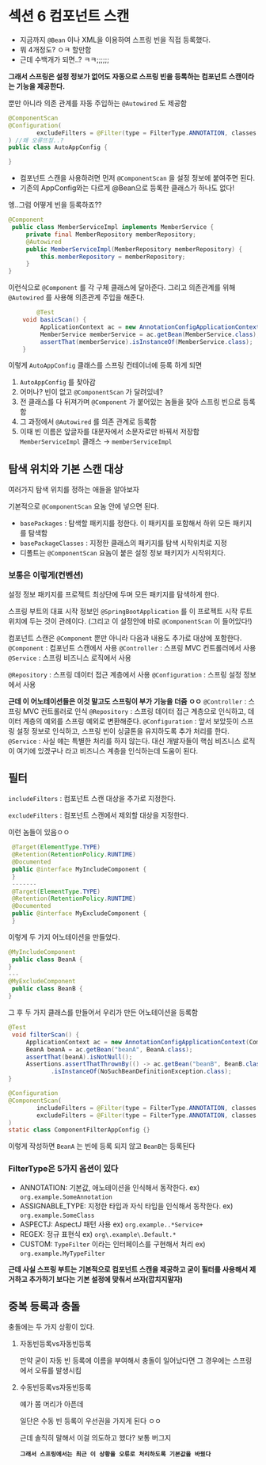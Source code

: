 # 섹션 6 컴포넌트 스캔

- 지금까지 `@Bean` 이나 XML을 이용하여 스프링 빈을 직접 등록했다.
- 뭐 4개정도?  ㅇㅋ 할만함
- 근데 수백개가 되면..? ㅋㅋ;;;;;;

**그래서 스프링은 설정 정보가 없어도 자동으로 스프링 빈을 등록하는 컴포넌트 스캔이라는 기능을 제공한다.**

뿐만 아니라 의존 관계를 자동 주입하는 `@Autowired` 도 제공함

```java
@ComponentScan
@Configuration(
        excludeFilters = @Filter(type = FilterType.ANNOTATION, classes = Configuration.class)
) //왜 오류뜨징..?
public class AutoAppConfig {

}
```

- 컴포넌트 스캔을 사용하려면 먼저 `@ComponentScan` 을 설정 정보에 붙여주면 된다.
- 기존의 AppConfig와는 다르게 @Bean으로 등록한 클래스가 하나도 없다!

엥..그럼 어떻게 빈을 등록하죠??

```java
@Component
 public class MemberServiceImpl implements MemberService {
     private final MemberRepository memberRepository;
     @Autowired
     public MemberServiceImpl(MemberRepository memberRepository) {
         this.memberRepository = memberRepository;
     }
}
```

이런식으로 `@Component` 를 각 구체 클래스에 달아준다.
그리고 의존관계를 위해 `@Autowired` 를 사용해 의존관계 주입을 해준다.

```java
 		@Test
    void basicScan() {
         ApplicationContext ac = new AnnotationConfigApplicationContext(AutoAppConfig.class);
         MemberService memberService = ac.getBean(MemberService.class);
         assertThat(memberService).isInstanceOf(MemberService.class);
    }
```

이렇게 `AutoAppConfig` 클래스를 스프링 컨테이너에 등록 하게 되면

1. `AutoAppConfig` 를 찾아감
2. 어머나? 빈이 없고 `@ComponentScan` 가 달려있네?
3. 전 클래스를 다 뒤져가며 `@Component` 가 붙어있는 놈들을 찾아 스프링 빈으로 등록함
4. 그 과정에서 `@Autowired` 를 의존 관계로 등록함
5. 이때 빈 이름은 앞글자를 대문자에서 소문자로만 바꿔서 저장함
`MemberServiceImpl` 클래스 → `memberServiceImpl`

## **탐색 위치와 기본 스캔 대상**

여러가지 탐색 위치를 정하는 애들을 알아보자

기본적으로 `@ComponentScan` 요놈 안에 넣으면 된다.

- `basePackages` : 탐색할 패키지를 정한다. 이 패키지를 포함해서 하위 모든 패키지를 탐색함
- `basePackageClasses` : 지정한 클래스의 패키지를 탐색 시작위치로 지정
- 디폴트는 `@ComponentScan` 요놈이 붙은 설정 정보 패키지가 시작위치다.

### 보통은 이렇게(컨벤션)

설정 정보 패키지를 프로젝트 최상단에 두며 모든 패키지를 탐색하게 한다.

스프링 부트의 대표 시작 정보인 `@SpringBootApplication` 를 이 프로젝트 시작 루트 위치에 두는 것이 관례이다. (그리고 이 설정안에 바로 `@ComponentScan` 이 들어있다!)

컴포넌트 스캔은 `@Component` 뿐만 아니라 다음과 내용도 추가로 대상에 포함한다.
`@Component` : 컴포넌트 스캔에서 사용
`@Controller` : 스프링 MVC 컨트롤러에서 사용
`@Service` : 스프링 비즈니스 로직에서 사용

`@Repository` : 스프링 데이터 접근 계층에서 사용
`@Configuration` : 스프링 설정 정보에서 사용

**근데 이 어노테이션들은 이것 말고도 스프링이 부가 기능을 더줌 ㅇㅇ**
`@Controller` : 스프링 MVC 컨트롤러로 인식
`@Repository` : 스프링 데이터 접근 계층으로 인식하고, 데이터 계층의 예외를 스프링 예외로 변환해준다.
`@Configuration` : 앞서 보았듯이 스프링 설정 정보로 인식하고, 스프링 빈이 싱글톤을 유지하도록 추가 처리를 한다.
`@Service` : 사실  얘는 특별한 처리를 하지 않는다. 대신 개발자들이 핵심 비즈니스 로직이 여기에 있겠구나 라고 비즈니스 계층을 인식하는데 도움이 된다.

## 필터

`includeFilters` : 컴포넌트 스캔 대상을 추가로 지정한다. 

`excludeFilters` : 컴포넌트 스캔에서 제외할 대상을 지정한다.

이런 놈들이 있음ㅇㅇ

```java
 @Target(ElementType.TYPE)
 @Retention(RetentionPolicy.RUNTIME)
 @Documented
 public @interface MyIncludeComponent {
 }
 -------
 @Target(ElementType.TYPE)
 @Retention(RetentionPolicy.RUNTIME)
 @Documented
 public @interface MyExcludeComponent {
 }
```

이렇게 두 가지 어노테이션을 만들었다.

```java
@MyIncludeComponent
 public class BeanA {
}
--- 
@MyExcludeComponent
 public class BeanB {
}
```

그 후 두 가지 클래스를 만들어서 우리가 만든 어노테이션을 등록함

```java
@Test
 void filterScan() {
     ApplicationContext ac = new AnnotationConfigApplicationContext(ComponentFilterAppConfig.class);
     BeanA beanA = ac.getBean("beanA", BeanA.class);
     assertThat(beanA).isNotNull();
     Assertions.assertThatThrownBy(() -> ac.getBean("beanB", BeanB.class))
            .isInstanceOf(NoSuchBeanDefinitionException.class);
}

@Configuration
@ComponentScan(
		includeFilters = @Filter(type = FilterType.ANNOTATION, classes = MyIncludeComponent.class),
		excludeFilters = @Filter(type = FilterType.ANNOTATION, classes = MyExcludeComponent.class)
)
static class ComponentFilterAppConfig {}
```

이렇게 작성하면 `BeanA` 는 빈에 등록 되지 않고 `BeanB`는 등록된다

### FilterType은 5가지 옵션이 있다

- ANNOTATION: 기본값, 애노테이션을 인식해서 동작한다.
ex) `org.example.SomeAnnotation`
- ASSIGNABLE_TYPE: 지정한 타입과 자식 타입을 인식해서 동작한다.
ex) `org.example.SomeClass`
- ASPECTJ: AspectJ 패턴 사용
ex) `org.example..*Service+`
- REGEX: 정규 표현식
ex) `org\.example\.Default.*`
- CUSTOM: `TypeFilter` 이라는 인터페이스를 구현해서 처리
ex) `org.example.MyTypeFilter`

**근데 사실 스프링 부트는 기본적으로 컴포넌트 스캔을 제공하고 굳이 필터를 사용해서 제거하고 추가하기 보다는 기본 설정에 맞춰서 쓰자(깝치지말자)**

## **중복 등록과 충돌**

충돌에는 두 가지 상황이 있다.

1. 자동빈등록vs자동빈등록 
    
    만약 굳이 자동 빈 등록에 이름을 부여해서 충돌이 일어났다면 그 경우에는 스프링에서 오류를 발생시킴
    
2. 수동빈등록vs자동빈등록
    
    얘가 쫌 머리가 아픈데
    
    일단은 수동 빈 등록이 우선권을 가지게 된다 ㅇㅇ
    
    근데 솔직히 말해서 이걸 의도하고 했다? 보통 버그지
    
    **`그래서 스프링에서는 최근 이 상황을 오류로 처리하도록 기본값을 바꿨다`**
